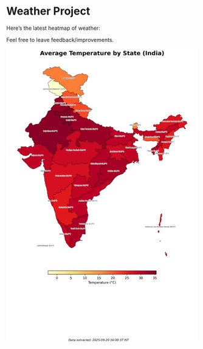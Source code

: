 # Weather Project

Here’s the latest heatmap of weather:

Feel free to leave feedback/improvements.

![India Heatmap](docs/assets/india_heatmap.png?v=CE824F)
